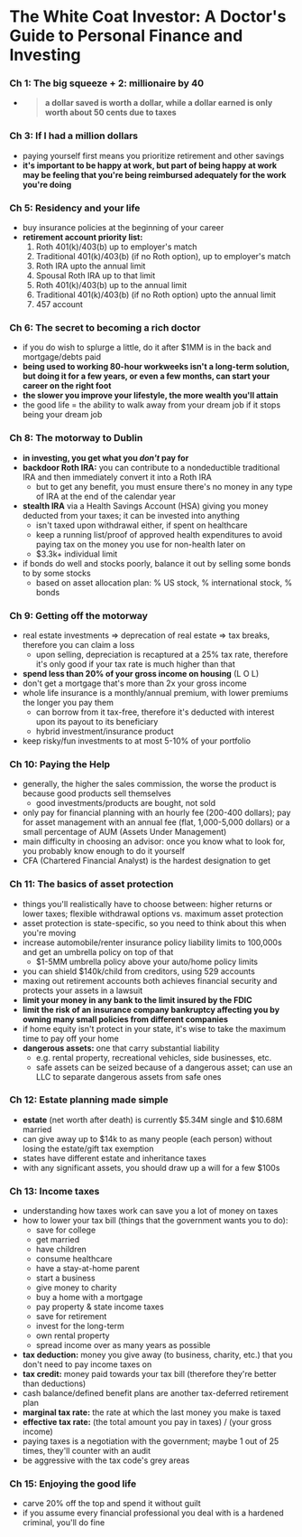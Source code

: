 # The White Coat Investor: A Doctor's Guide to Personal Finance and Investing

### Ch 1: The big squeeze + 2: millionaire by 40

* > **a dollar saved is worth a dollar, while a dollar earned is only worth about 50 cents due to taxes**

### Ch 3: If I had a million dollars

* paying yourself first means you prioritize retirement and other savings
* **it's important to be happy at work, but part of being happy at work may be feeling that you're being reimbursed adequately for the work you're doing**

### Ch 5: Residency and your life

* buy insurance policies at the beginning of your career
* **retirement account priority list:**
  1. Roth 401(k)/403(b) up to employer's match
  2. Traditional 401(k)/403(b) (if no Roth option), up to employer's match
  3. Roth IRA upto the annual limit
  4. Spousal Roth IRA up to that limit
  5. Roth 401(k)/403(b) up to the annual limit
  6. Traditional 401(k)/403(b) (if no Roth option) upto the annual limit
  7. 457 account

### Ch 6: The secret to becoming a rich doctor

* if you do wish to splurge a little, do it after $1MM is in the back and mortgage/debts paid
* **being used to working 80-hour workweeks isn't a long-term solution, but doing it for a few years, or even a few months, can start your career on the right foot**
* **the slower you improve your lifestyle, the more wealth you'll attain**
* the good life = the ability to walk away from your dream job if it stops being your dream job

### Ch 8: The motorway to Dublin

* **in investing, you get what you _don't_ pay for**
* **backdoor Roth IRA:** you can contribute to a nondeductible traditional IRA and then immediately convert it into a Roth IRA
  * but to get any benefit, you must ensure there's no money in any type of IRA at the end of the calendar year
* **stealth IRA** via a Health Savings Account (HSA) giving you money deducted from your taxes; it can be invested into anything
  * isn't taxed upon withdrawal either, if spent on healthcare
  * keep a running list/proof of approved health expenditures to avoid paying tax on the money you use for non-health later on
  * $3.3k+ individual limit
* if bonds do well and stocks poorly, balance it out by selling some bonds to by some stocks
  * based on asset allocation plan: % US stock, % international stock, % bonds

### Ch 9: Getting off the motorway

* real estate investments => deprecation of real estate => tax breaks, therefore you can claim a loss
  * upon selling, depreciation is recaptured at a 25% tax rate, therefore it's only good if your tax rate is much higher than that
* **spend less than 20% of your gross income on housing** (L O L)
* don't get a mortgage that's more than 2x your gross income
* whole life insurance is a monthly/annual premium, with lower premiums the longer you pay them
  * can borrow from it tax-free, therefore it's deducted with interest upon its payout to its beneficiary
  * hybrid investment/insurance product
* keep risky/fun investments to at most 5-10% of your portfolio

### Ch 10: Paying the Help

* generally, the higher the sales commission, the worse the product is because good products sell themselves
  * good investments/products are bought, not sold
* only pay for financial planning with an hourly fee (200-400 dollars); pay for asset management with an annual fee (flat, 1,000-5,000 dollars) or a small percentage of AUM (Assets Under Management)
* main difficulty in choosing an advisor: once you know what to look for, you probably know enough to do it yourself
* CFA (Chartered Financial Analyst) is the hardest designation to get

### Ch 11: The basics of asset protection

* things you'll realistically have to choose between: higher returns or lower taxes; flexible withdrawal options vs. maximum asset protection
* asset protection is state-specific, so you need to think about this when you're moving
* increase automobile/renter insurance policy liability limits to 100,000s and get an umbrella policy on top of that
  * $1-5MM umbrella policy above your auto/home policy limits
* you can shield $140k/child from creditors, using 529 accounts
* maxing out retirement accounts both achieves financial security and protects your assets in a lawsuit
* **limit your money in any bank to the limit insured by the FDIC**
* **limit the risk of an insurance company bankruptcy affecting you by owning many small policies from different companies**
* if home equity isn't protect in your state, it's wise to take the maximum time to pay off your home
* **dangerous assets:** one that carry substantial liability
  * e.g. rental property, recreational vehicles, side businesses, etc.
  * safe assets can be seized because of a dangerous asset; can use an LLC to separate dangerous assets from safe ones

### Ch 12: Estate planning made simple

* **estate** (net worth after death) is currently \$5.34M single and $10.68M married
* can give away up to $14k to as many people (each person) without losing the estate/gift tax exemption
* states have different estate and inheritance taxes
* with any significant assets, you should draw up a will for a few $100s

### Ch 13: Income taxes

* understanding how taxes work can save you a lot of money on taxes
* how to lower your tax bill (things that the government wants you to do):
  * save for college
  * get married
  * have children
  * consume healthcare
  * have a stay-at-home parent
  * start a business
  * give money to charity
  * buy a home with a mortgage
  * pay property & state income taxes
  * save for retirement
  * invest for the long-term
  * own rental property
  * spread income over as many years as possible
* **tax deduction:** money you give away (to business, charity, etc.) that you don't need to pay income taxes on
* **tax credit:** money paid towards your tax bill (therefore they're better than deductions)
* cash balance/defined benefit plans are another tax-deferred retirement plan
* **marginal tax rate:** the rate at which the last money you make is taxed
* **effective tax rate:** (the total amount you pay in taxes) / (your gross income)
* paying taxes is a negotiation with the government; maybe 1 out of 25 times, they'll counter with an audit
* be aggressive with the tax code's grey areas

### Ch 15: Enjoying the good life

* carve 20% off the top and spend it without guilt
* if you assume every financial professional you deal with is a hardened criminal, you'll do fine